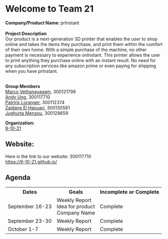 <h1>Welcome to Team 21</h1>

<p><b>Company/Product Name: </b>prInstant<br><br><b>Project Description</b><br>Our product is a next-generation 3D printer that enables the user to shop online and takes the items they purchase, and print them within the comfort of their own home. With a simple purchase of the machine, no other payment is necessary to experience onInstant. This printer allows the user to print anything they purchase online with an instant result. No need for any subscription services like amazon prime or even paying for shipping when you have prInstant. <p><br><b>Group Members</b><br><a href="https://github.com/Macomatic">Marco Vethanayagam</a>, 300121798<br><a href="https://github.com/andyung17">Andy Ung,</a> 300117710<br><a href="https://github.com/prloranger">Patrick Loranger</a>, 300112374<br><a href="https://github.com/Zaidane-E">Zaidane El Haouari</a>, 300130581<br><a href="https://github.com/Jmenz1997">Jughurta Menzou</a>, 300128659<p>

<p><strong>Organization:</strong><br><a href="https://github.com/9-10-21">9-10-21</a></p>

<h2>Website:</h2><p>Here is the link to our website: </a> 300117710<br><a href="9-10-21.github.io">https://9-10-21.github.io/</a></p>

<h2>Agenda</h2>
<table style="width:100%">
  <tr>
    <th><strong><b>Dates</b></strong></th>
    <th><strong>Goals</strong></th>
    <th><strong>Incomplete or Complete</strong></th>
  </tr>
  <tr>
    <td>September 16-23</td>
    <td>Weekly Report<br>Idea for product<br>Company Name</td>
    <td>Complete</td>
  </tr>
  <tr>
    <td>September 23-30</td>
    <td>Weekly Report</td>
    <td>Complete</td>
  </tr>
  <tr>
    <td>October 1-7</td>
    <td>Weekly Report</td>
    <td>Complete</td>
  </tr>
</table>
